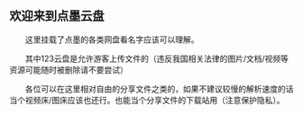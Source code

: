 ## 欢迎来到点墨云盘
 　　这里挂载了点墨的各类网盘看名字应该可以理解。
   
 　　其中123云盘是允许游客上传文件的（违反我国相关法律的图片/文档/视频等资源可能随时被删除请不要尝试）
   
 　　各位可以在这里相对自由的分享文件之类的，如果不建议较慢的解析速度的话当个视频床/图床应该也还行。也能当个分享文件的下载站用（注意保护隐私）。
